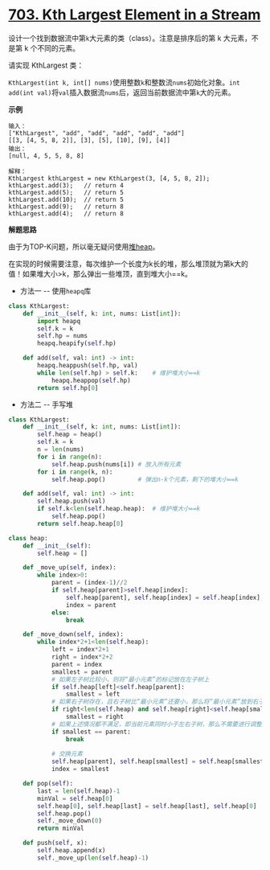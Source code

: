 # [703. Kth Largest Element in a Stream](https://leetcode.com/problems/kth-largest-element-in-a-stream/)

设计一个找到数据流中第`k`大元素的类（class）。注意是排序后的第 k 大元素，不是第 k 个不同的元素。

请实现 KthLargest 类：

`KthLargest(int k, int[] nums)`使用整数`k`和整数流`nums`初始化对象。`int add(int val)`将`val`插入数据流`nums`后，返回当前数据流中第`k`大的元素。

<b>示例</b>
```
输入：
["KthLargest", "add", "add", "add", "add", "add"]
[[3, [4, 5, 8, 2]], [3], [5], [10], [9], [4]]
输出：
[null, 4, 5, 5, 8, 8]

解释：
KthLargest kthLargest = new KthLargest(3, [4, 5, 8, 2]);
kthLargest.add(3);   // return 4
kthLargest.add(5);   // return 5
kthLargest.add(10);  // return 5
kthLargest.add(9);   // return 8
kthLargest.add(4);   // return 8
```

**解题思路**

由于为TOP-K问题，所以毫无疑问使用<u>堆heap</u>。

在实现的时候需要注意，每次维护一个长度为k长的堆，那么堆顶就为第k大的值！如果堆大小>k，那么弹出一些堆顶，直到堆大小==k。

* 方法一 -- 使用`heapq`库
```py
class KthLargest:
    def __init__(self, k: int, nums: List[int]):
        import heapq
        self.k = k
        self.hp = nums
        heapq.heapify(self.hp)

    def add(self, val: int) -> int:
        heapq.heappush(self.hp, val)
        while len(self.hp) > self.k:    # 维护堆大小==k
            heapq.heappop(self.hp)
        return self.hp[0]
```

* 方法二 -- 手写堆
```py
class KthLargest:
    def __init__(self, k: int, nums: List[int]):
        self.heap = heap()
        self.k = k
        n = len(nums)
        for i in range(n):
            self.heap.push(nums[i]) # 放入所有元素
        for i in range(k, n):
            self.heap.pop()         # 弹出n-k个元素，剩下的堆大小==k

    def add(self, val: int) -> int:
        self.heap.push(val)
        if self.k<len(self.heap.heap):  # 维护堆大小==k
            self.heap.pop()
        return self.heap.heap[0]

class heap:
    def __init__(self):
        self.heap = []

    def _move_up(self, index):
        while index>0:
            parent = (index-1)//2
            if self.heap[parent]>self.heap[index]:
                self.heap[parent], self.heap[index] = self.heap[index], self.heap[parent]
                index = parent
            else:
                break

    def _move_down(self, index):
        while index*2+1<len(self.heap):
            left = index*2+1
            right = index*2+2
            parent = index
            smallest = parent
            # 如果左子树比较小，则将“最小元素”的标记放在左子树上
            if self.heap[left]<self.heap[parent]:
                smallest = left
            # 如果右子树存在，且右子树比“最小元素”还要小，那么将“最小元素”放到右子树
            if right<len(self.heap) and self.heap[right]<self.heap[smallest]:
                smallest = right
            # 如果上述情况都不满足，即当前元素同时小于左右子树，那么不需要进行调整了，退出
            if smallest == parent:
                break
            
            # 交换元素
            self.heap[parent], self.heap[smallest] = self.heap[smallest], self.heap[parent]
            index = smallest

    def pop(self):
        last = len(self.heap)-1
        minVal = self.heap[0]
        self.heap[0], self.heap[last] = self.heap[last], self.heap[0]
        self.heap.pop()
        self._move_down(0)
        return minVal

    def push(self, x):
        self.heap.append(x)
        self._move_up(len(self.heap)-1)
```